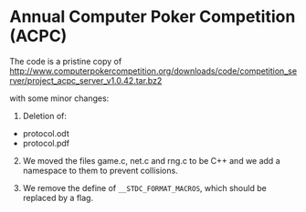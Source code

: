 # Annual Computer Poker Competition (ACPC)

The code is a pristine copy of
http://www.computerpokercompetition.org/downloads/code/competition_server/project_acpc_server_v1.0.42.tar.bz2

with some minor changes:

1) Deletion of:
- protocol.odt
- protocol.pdf

2) We moved the files game.c, net.c and rng.c to be C++ and we add a namespace
to them to prevent collisions.

3) We remove the define of `__STDC_FORMAT_MACROS`, which should be replaced by a
flag.


